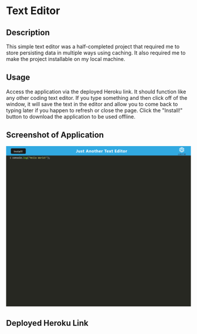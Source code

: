 # Text Editor

## Description

This simple text editor was a half-completed project that required me to store persisting data in multiple ways using caching. It also required me to make the project installable on my local machine.

## Usage

Access the application via the deployed Heroku link. It should function like any other coding text editor. If you type something and then click off of the window, it will save the text in the editor and allow you to come back to typing later if you happen to refresh or close the page. Click the "Install!" button to download the application to be used offline.

## Screenshot of Application

![Screenshot](./assets/images/localhost_3000_.png)

## Deployed Heroku Link
